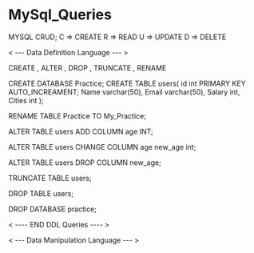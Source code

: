 # MySql_Queries

MYSQL CRUD;
C => CREATE
R => READ
U => UPDATE
D => DELETE


< ---    Data Definition Language --- >

CREATE , ALTER , DROP , TRUNCATE , RENAME

CREATE DATABASE Practice;
CREATE TABLE users(
	id int PRIMARY KEY AUTO_INCREAMENT;
	Name varchar(50),
	Email varchar(50),
	Salary int,
	Cities int
);

RENAME TABLE Practice TO My_Practice;

ALTER TABLE users ADD COLUMN age INT;

ALTER TABLE users CHANGE COLUMN age new_age int;

ALTER TABLE users DROP COLUMN new_age;

TRUNCATE TABLE users;

DROP TABLE users;

DROP DATABASE practice;

< ----  END DDL Queries  ---- >


< ---    Data Manipulation Language --- >



